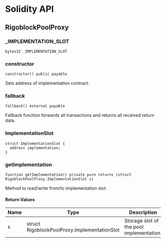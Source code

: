 # Solidity API

## RigoblockPoolProxy

### \_IMPLEMENTATION\_SLOT

```solidity
bytes32 _IMPLEMENTATION_SLOT
```

### constructor

```solidity
constructor() public payable
```

Sets address of implementation contract.

### fallback

```solidity
fallback() external payable
```

Fallback function forwards all transactions and returns all received return data.

### ImplementationSlot

```solidity
struct ImplementationSlot {
  address implementation;
}
```

### getImplementation

```solidity
function getImplementation() private pure returns (struct RigoblockPoolProxy.ImplementationSlot s)
```

Method to read/write from/to implementation slot.

#### Return Values

| Name | Type                                         | Description                              |
| ---- | -------------------------------------------- | ---------------------------------------- |
| s    | struct RigoblockPoolProxy.ImplementationSlot | Storage slot of the pool implementation. |
